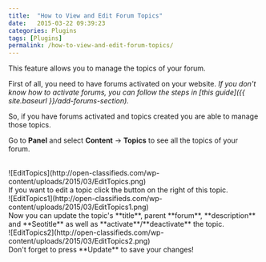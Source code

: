 ```yaml
---
title:  "How to View and Edit Forum Topics"
date:   2015-03-22 09:39:23
categories: Plugins
tags: [Plugins]
permalink: /how-to-view-and-edit-forum-topics/
---
```

This feature allows you to manage the topics of your forum. 

First of all, you need to have forums activated on your website. _If you don't know how to activate forums, you can follow the steps in [this guide]({{ site.baseurl }}/add-forums-section)._ 

So, if you have forums activated and topics created you are able to manage those topics. 

Go to **Panel** and select **Content** -> **Topics** to see all the topics of your forum. 

<br>
![EditTopics](http://open-classifieds.com/wp-content/uploads/2015/03/EditTopics.png) 

<br>
If you want to edit a topic click the button on the right of this topic. 

<br>
![EditTopics1](http://open-classifieds.com/wp-content/uploads/2015/03/EditTopics1.png) 

<br>
Now you can update the topic's **title**, parent **forum**, **description** and **Seotitle** as well as **activate**/**deactivate** the topic. 

<br>
![EditTopics2](http://open-classifieds.com/wp-content/uploads/2015/03/EditTopics2.png) 

<br>
Don't forget to press **Update** to save your changes!

